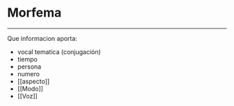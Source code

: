 # Morfema
___
Que informacion aporta:
- vocal tematica (conjugación)
- tiempo
- persona
- numero
- [[aspecto]]
- [[Modo]] 
- [[Voz]]